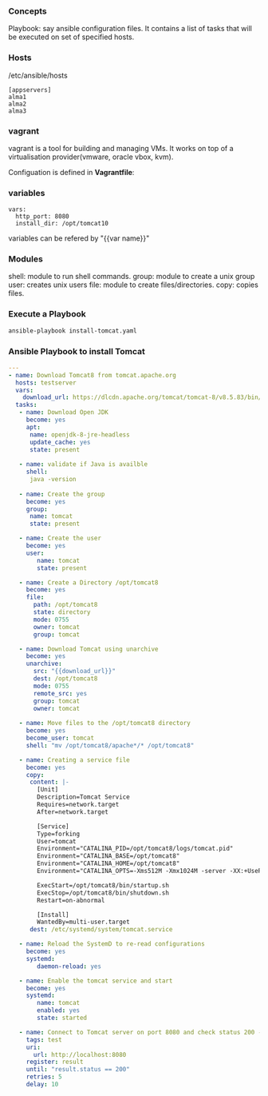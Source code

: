 ### Concepts
Playbook: say ansible configuration files. It contains a list of tasks that will be executed on set of specified hosts.
### Hosts
/etc/ansible/hosts
~~~
[appservers]
alma1
alma2
alma3
~~~

### vagrant 
vagrant is a tool for building and managing VMs. It works on top of a virtualisation provider(vmware, oracle vbox, kvm).

Configuation is defined in **Vagrantfile**:


### variables
~~~
vars:
  http_port: 8080
  install_dir: /opt/tomcat10
~~~
variables can be refered by "{{var name}}"

### Modules
shell: module to run shell commands.
group: module to  create a unix group
user: creates unix users
file: module to create files/directories.
copy: copies files.

### Execute a Playbook
~~~sh
ansible-playbook install-tomcat.yaml
~~~

### Ansible Playbook to install Tomcat
~~~yaml
---
- name: Download Tomcat8 from tomcat.apache.org
  hosts: testserver
  vars:
    download_url: https://dlcdn.apache.org/tomcat/tomcat-8/v8.5.83/bin/apache-tomcat-8.5.83.tar.gz
  tasks:
   - name: Download Open JDK
     become: yes
     apt:
      name: openjdk-8-jre-headless
      update_cache: yes
      state: present
  
   - name: validate if Java is availble 
     shell: 
      java -version
     
   - name: Create the group
     become: yes
     group: 
      name: tomcat
      state: present

   - name: Create the user
     become: yes
     user:
        name: tomcat
        state: present

   - name: Create a Directory /opt/tomcat8
     become: yes
     file:
       path: /opt/tomcat8
       state: directory
       mode: 0755
       owner: tomcat
       group: tomcat

   - name: Download Tomcat using unarchive
     become: yes
     unarchive:
       src: "{{download_url}}"
       dest: /opt/tomcat8
       mode: 0755
       remote_src: yes
       group: tomcat
       owner: tomcat
    
   - name: Move files to the /opt/tomcat8 directory
     become: yes
     become_user: tomcat
     shell: "mv /opt/tomcat8/apache*/* /opt/tomcat8"

   - name: Creating a service file
     become: yes
     copy: 
      content: |-
        [Unit]
        Description=Tomcat Service
        Requires=network.target
        After=network.target

        [Service]
        Type=forking
        User=tomcat
        Environment="CATALINA_PID=/opt/tomcat8/logs/tomcat.pid"
        Environment="CATALINA_BASE=/opt/tomcat8"
        Environment="CATALINA_HOME=/opt/tomcat8"
        Environment="CATALINA_OPTS=-Xms512M -Xmx1024M -server -XX:+UseParallelGC"

        ExecStart=/opt/tomcat8/bin/startup.sh
        ExecStop=/opt/tomcat8/bin/shutdown.sh
        Restart=on-abnormal

        [Install]
        WantedBy=multi-user.target
      dest: /etc/systemd/system/tomcat.service

   - name: Reload the SystemD to re-read configurations
     become: yes
     systemd:
        daemon-reload: yes

   - name: Enable the tomcat service and start
     become: yes
     systemd:
        name: tomcat
        enabled: yes
        state: started

   - name: Connect to Tomcat server on port 8080 and check status 200 - Try 5 times
     tags: test
     uri:
       url: http://localhost:8080
     register: result
     until: "result.status == 200"
     retries: 5
     delay: 10
~~~

